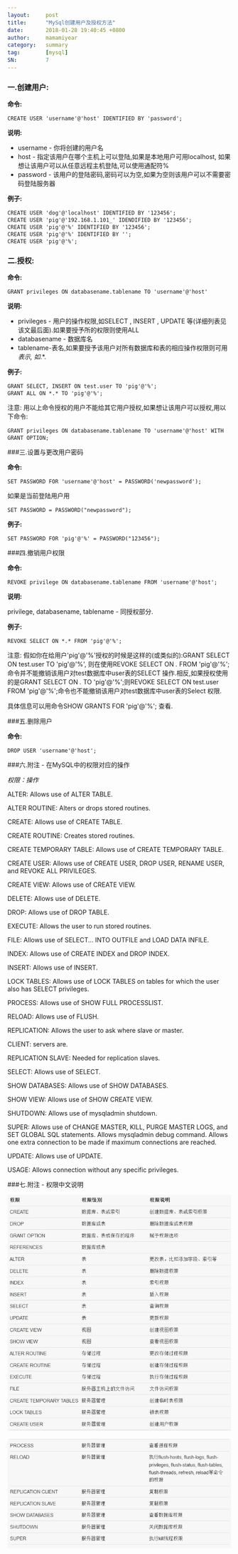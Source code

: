 ```yaml
---
layout:     post
title:      "MySql创建用户及授权方法"
date:       2018-01-28 19:40:45 +0800
author:     mamamiyear
category:   summary
tag:        [mysql]
SN:         7
---
```


### 一.创建用户: 

**命令:**

```mysql
CREATE USER 'username'@'host' IDENTIFIED BY 'password'; 
```

**说明:**

- username - 你将创建的用户名
- host - 指定该用户在哪个主机上可以登陆,如果是本地用户可用localhost, 如果想让该用户可以从任意远程主机登陆,可以使用通配符%
- password - 该用户的登陆密码,密码可以为空,如果为空则该用户可以不需要密码登陆服务器

**例子:**

```mysql
CREATE USER 'dog'@'localhost' IDENTIFIED BY '123456'; 
CREATE USER 'pig'@'192.168.1.101_' IDENDIFIED BY '123456'; 
CREATE USER 'pig'@'%' IDENTIFIED BY '123456'; 
CREATE USER 'pig'@'%' IDENTIFIED BY ''; 
CREATE USER 'pig'@'%'; 
```



### 二.授权: 

**命令:**

```mysql
GRANT privileges ON databasename.tablename TO 'username'@'host' 
```

**说明:** 

- privileges - 用户的操作权限,如SELECT , INSERT , UPDATE 等(详细列表见该文最后面).如果要授予所的权限则使用ALL
- databasename - 数据库名
- tablename-表名,如果要授予该用户对所有数据库和表的相应操作权限则可用*表示, 如*.*.

**例子:**

```mysql
GRANT SELECT, INSERT ON test.user TO 'pig'@'%'; 
GRANT ALL ON *.* TO 'pig'@'%';
```

注意: 用以上命令授权的用户不能给其它用户授权,如果想让该用户可以授权,用以下命令: 

```mysql
GRANT privileges ON databasename.tablename TO 'username'@'host' WITH GRANT OPTION; 
```



###三.设置与更改用户密码 

**命令:**

```mysql
SET PASSWORD FOR 'username'@'host' = PASSWORD('newpassword');
```

如果是当前登陆用户用

```mysql
SET PASSWORD = PASSWORD("newpassword"); 
```

**例子:** 

```mysql
SET PASSWORD FOR 'pig'@'%' = PASSWORD("123456"); 
```



###四.撤销用户权限 

**命令:** 

```mysql
REVOKE privilege ON databasename.tablename FROM 'username'@'host'; 
```

**说明:** 

privilege, databasename, tablename - 同授权部分. 

**例子:**

```mysql
REVOKE SELECT ON *.* FROM 'pig'@'%'; 
```

注意: 假如你在给用户'pig'@'%'授权的时候是这样的(或类似的):GRANT SELECT ON test.user TO 'pig'@'%', 则在使用REVOKE SELECT ON *.* FROM 'pig'@'%';命令并不能撤销该用户对test数据库中user表的SELECT 操作.相反,如果授权使用的是GRANT SELECT ON *.* TO 'pig'@'%';则REVOKE SELECT ON test.user FROM 'pig'@'%';命令也不能撤销该用户对test数据库中user表的Select 权限. 

具体信息可以用命令SHOW GRANTS FOR 'pig'@'%'; 查看. 



###五.删除用户 

**命令:** 

```mysql
DROP USER 'username'@'host'; 
```



###六.附注 - 在MySQL中的权限对应的操作

*权限：操作*

ALTER: Allows use of ALTER TABLE.

ALTER ROUTINE: Alters or drops stored routines.

CREATE: Allows use of CREATE TABLE.

CREATE ROUTINE: Creates stored routines.

CREATE TEMPORARY TABLE: Allows use of CREATE TEMPORARY TABLE.

CREATE USER: Allows use of CREATE USER, DROP USER, RENAME USER, and REVOKE ALL PRIVILEGES.

CREATE VIEW: Allows use of CREATE VIEW.

DELETE: Allows use of DELETE.

DROP: Allows use of DROP TABLE.

EXECUTE: Allows the user to run stored routines.

FILE: Allows use of SELECT... INTO OUTFILE and LOAD DATA INFILE.

INDEX: Allows use of CREATE INDEX and DROP INDEX.

INSERT: Allows use of INSERT.

LOCK TABLES: Allows use of LOCK TABLES on tables for which the user also has SELECT privileges.

PROCESS: Allows use of SHOW FULL PROCESSLIST.

RELOAD: Allows use of FLUSH.

REPLICATION: Allows the user to ask where slave or master.

CLIENT: servers are.

REPLICATION SLAVE: Needed for replication slaves.

SELECT: Allows use of SELECT.

SHOW DATABASES: Allows use of SHOW DATABASES.

SHOW VIEW: Allows use of SHOW CREATE VIEW.

SHUTDOWN: Allows use of mysqladmin shutdown.

SUPER: Allows use of CHANGE MASTER, KILL, PURGE MASTER LOGS, and SET GLOBAL SQL statements. Allows mysqladmin debug command. Allows one extra connection to be made if maximum connections are reached.

UPDATE: Allows use of UPDATE.

USAGE: Allows connection without any specific privileges.



###七.附注 - 权限中文说明

![权限说明1](/assets/2018-01-28-mysql-create-user-and-grant/Mysql_rights_description1.jpg)

![权限说明2](/assets/2018-01-28-mysql-create-user-and-grant/Mysql_rights_description2.jpg)

